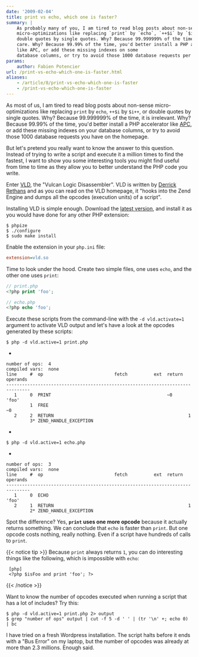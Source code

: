 ```yaml
---
date: '2009-02-04'
title: print vs echo, which one is faster?
summary: |
    As probably many of you, I am tired to read blog posts about non-sense
    micro-optimizations like replacing `print` by `echo`, `++$i` by `$i++`, or
    double quotes by single quotes. Why? Because 99.999999% of the time, you don't
    care. Why? Because 99.99% of the time, you'd better install a PHP accelerator
    like APC, or add these missing indexes on some
    database columns, or try to avoid those 1000 database requests per page.
params:
    author: Fabien Potencier
url: /print-vs-echo-which-one-is-faster.html
aliases:
    - /article/8/print-vs-echo-which-one-is-faster
    - /print-vs-echo-which-one-is-faster
---
```


As most of us, I am tired to read blog posts about non-sense
micro-optimizations like replacing `print` by `echo`, `++$i` by `$i++`, or
double quotes by single quotes. Why? Because 99.999999% of the time, it is
irrelevant. Why? Because 99.99% of the time, you'd better install a PHP
accelerator like [APC](http://www.php.net/APC), or add these missing indexes
on your database columns, or try to avoid those 1000 database requests you
have on the homepage.

But let's pretend you really want to know the answer to this question. Instead
of trying to write a script and execute it a million times to find the
fastest, I want to show you some interesting tools you might find useful from
time to time as they allow you to better understand the PHP code you write.

Enter [VLD](http://derickrethans.nl/vld.php), the "Vulcan Logic Disassembler".
VLD is written by [Derrick Rethans](http://derickrethans.nl/) and as you can
read on the VLD homepage, it "hooks into the Zend Engine and dumps all the
opcodes (execution units) of a script".

Installing VLD is simple enough. Download the
[latest version](http://pecl.php.net/get/vld), and install it as you would have
done for any other PHP extension:

    $ phpize
    $ ./configure
    $ sudo make install

Enable the extension in your `php.ini` file:


```ini
extension=vld.so

```

Time to look under the hood. Create two simple files, one uses `echo`, and
the other one uses `print`:


```php
// print.php
<?php print 'foo';

// echo.php
<?php echo 'foo';

```

Execute these scripts from the command-line with the `-d vld.activate=1`
argument to activate VLD output and let's have a look at the opcodes generated
by these scripts:

    $ php -d vld.active=1 print.php

-

    number of ops:  4
    compiled vars:  none
    line     #  op                           fetch          ext  return  operands
    -------------------------------------------------------------------------------
       1     0  PRINT                                            ~0      'foo'
             1  FREE                                                     ~0
       2     2  RETURN                                                   1
             3* ZEND_HANDLE_EXCEPTION                                    

-

    $ php -d vld.active=1 echo.php

-

    number of ops:  3
    compiled vars:  none
    line     #  op                           fetch          ext  return  operands
    -------------------------------------------------------------------------------
       1     0  ECHO                                                     'foo'
       2     1  RETURN                                                   1
             2* ZEND_HANDLE_EXCEPTION                                    

Spot the difference? Yes, **`print` uses one more opcode** because it actually
returns something. We can conclude that `echo` is faster than `print`. But one
opcode costs nothing, really nothing. Even if a script have
hundreds of calls to `print`.

{{< notice tip >}}
Because `print` always returns `1`, you can do interesting things like the
following, which is impossible with `echo`:

     [php]
     <?php $isFoo and print 'foo'; ?>
{{< /notice >}}

Want to know the number of opcodes executed when running a script that has a
lot of includes? Try this:

    $ php -d vld.active=1 print.php 2> output
    $ grep "number of ops" output | cut -f 5 -d ' ' | (tr '\n' +; echo 0) | bc

I have tried on a fresh Wordpress installation. The script halts before it
ends with a "Bus Error" on my laptop, but the number of opcodes was already at
more than 2.3 millions. Enough said.



